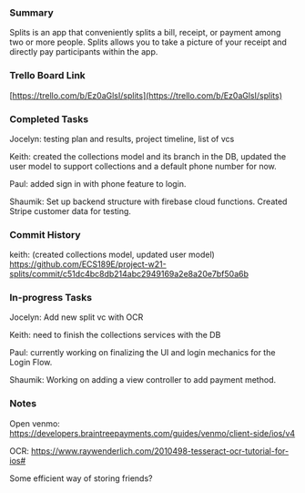 ### Summary

Splits is an app that conveniently splits a bill, receipt, or payment among two or more people. Splits allows you to take a picture of your receipt and directly pay participants within the app.


### Trello Board Link

[https://trello.com/b/Ez0aGlsI/splits](https://trello.com/b/Ez0aGlsI/splits)


### Completed Tasks
Jocelyn: testing plan and results, project timeline, list of vcs

Keith: created the collections model and its branch in the DB, updated the user model to support collections and a default phone number for now.

Paul: added sign in with phone feature to login.

Shaumik: Set up backend structure with firebase cloud functions. Created Stripe customer data for testing.

### Commit History
keith: (created collections model, updated user model) https://github.com/ECS189E/project-w21-splits/commit/c51dc4bc8db214abc2949169a2e8a20e7bf50a6b


### In-progress Tasks
Jocelyn: Add new split vc with OCR

Keith: need to finish the collections services with the DB

Paul: currently working on finalizing the UI and login mechanics for the Login Flow.

Shaumik: Working on adding a view controller to add payment method.

### Notes
Open venmo: https://developers.braintreepayments.com/guides/venmo/client-side/ios/v4

OCR: https://www.raywenderlich.com/2010498-tesseract-ocr-tutorial-for-ios#

Some efficient way of storing friends? 
